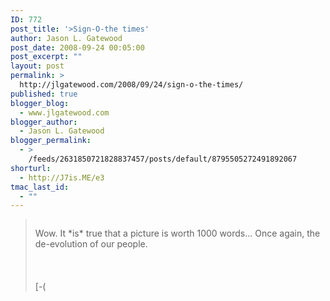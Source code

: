 ```yaml
---
ID: 772
post_title: '>Sign-O-the times'
author: Jason L. Gatewood
post_date: 2008-09-24 00:05:00
post_excerpt: ""
layout: post
permalink: >
  http://jlgatewood.com/2008/09/24/sign-o-the-times/
published: true
blogger_blog:
  - www.jlgatewood.com
blogger_author:
  - Jason L. Gatewood
blogger_permalink:
  - >
    /feeds/2631850721828837457/posts/default/8795505272491892067
shorturl:
  - http://J7is.ME/e3
tmac_last_id:
  - ""
---
```

><p><a href="http://2.bp.blogspot.com/_ak7utSL2qJE/SNiGszw881I/AAAAAAAAANY/R17YYjw392Q/s1600-h/bm-image-711564.jpe"><img src="http://www.jlgatewood.com/wp-content/uploads/2010/10/bm-image-711564.jpe" border="0" alt="" id="BLOGGER_PHOTO_ID_5249093470068208466" /></a></p>Wow.  It *is* true that a picture is worth 1000 words...  Once again, the de-evolution of our people.<br /><br /><br /><br />[-(